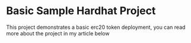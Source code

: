 # Basic Sample Hardhat Project

This project demonstrates a basic erc20 token deployment, you can read more about the project in my article below

